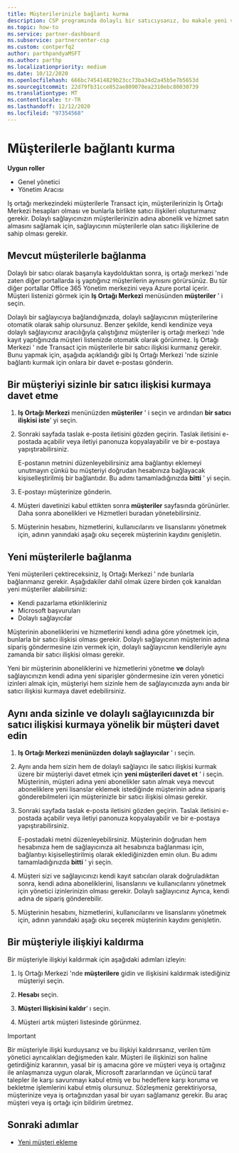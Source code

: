 ```yaml
---
title: Müşterilerinizle bağlantı kurma
description: CSP programında dolaylı bir satıcıysanız, bu makale yeni ve mevcut müşterilerinizle bağlantı sağlamanıza yardımcı olur.
ms.topic: how-to
ms.service: partner-dashboard
ms.subservice: partnercenter-csp
ms.custom: contperfq2
author: parthpandyaMSFT
ms.author: parthp
ms.localizationpriority: medium
ms.date: 10/12/2020
ms.openlocfilehash: 666bc745414829b23cc73ba34d2a45b5e7b5653d
ms.sourcegitcommit: 22d79fb31cce852ae809078ea2310ebc80030739
ms.translationtype: MT
ms.contentlocale: tr-TR
ms.lasthandoff: 12/12/2020
ms.locfileid: "97354568"
---
```

# <a name="connect-with-customers"></a>Müşterilerle bağlantı kurma


 **Uygun roller**

- Genel yönetici
- Yönetim Aracısı


Iş ortağı merkezindeki müşterilerle Transact için, müşterilerinizin Iş Ortağı Merkezi hesapları olması ve bunlarla birlikte satıcı ilişkileri oluşturmanız gerekir. Dolaylı sağlayıcınızın müşterilerinizin adına abonelik ve hizmet satın almasını sağlamak için, sağlayıcının müşterilerle olan satıcı ilişkilerine de sahip olması gerekir.

## <a name="connect-with-existing-customers"></a>Mevcut müşterilerle bağlanma

Dolaylı bir satıcı olarak başarıyla kaydolduktan sonra, iş ortağı merkezi 'nde zaten diğer portallarda iş yaptığınız müşterilerin aynısını görürsünüz. Bu tür diğer portallar Office 365 Yönetim merkezini veya Azure portal içerir. Müşteri listenizi görmek için **Iş Ortağı Merkezi** menüsünden **müşteriler** ' i seçin.

Dolaylı bir sağlayıcıya bağlandığınızda, dolaylı sağlayıcının müşterilerine otomatik olarak sahip olursunuz. Benzer şekilde, kendi kendinize veya dolaylı sağlayıcınız aracılığıyla çalıştığınız müşteriler iş ortağı merkezi 'nde kayıt yaptığınızda müşteri listenizde otomatik olarak görünmez. Iş Ortağı Merkezi ' nde Transact için müşterilerle bir satıcı ilişkisi kurmanız gerekir.  Bunu yapmak için, aşağıda açıklandığı gibi Iş Ortağı Merkezi 'nde sizinle bağlantı kurmak için onlara bir davet e-postası gönderin.

## <a name="invite-a-customer-to-establish-a-reseller-relationship-with-you"></a>Bir müşteriyi sizinle bir satıcı ilişkisi kurmaya davet etme

1. **Iş Ortağı Merkezi** menünüzden **müşteriler** ' i seçin ve ardından **bir satıcı ilişkisi iste**' yi seçin.

2. Sonraki sayfada taslak e-posta iletisini gözden geçirin. Taslak iletisini e-postada açabilir veya iletiyi panonuza kopyalayabilir ve bir e-postaya yapıştırabilirsiniz.

   E-postanın metnini düzenleyebilirsiniz ama bağlantıyı eklemeyi unutmayın çünkü bu müşteriyi doğrudan hesabınıza bağlayacak kişiselleştirilmiş bir bağlantıdır. Bu adımı tamamladığınızda **bitti** ' yi seçin.

3. E-postayı müşterinize gönderin.

4. Müşteri davetinizi kabul ettikten sonra **müşteriler** sayfasında görünürler. Daha sonra abonelikleri ve Hizmetleri buradan yönetebilirsiniz.

5. Müşterinin hesabını, hizmetlerini, kullanıcılarını ve lisanslarını yönetmek için, adının yanındaki aşağı oku seçerek müşterinin kaydını genişletin.

## <a name="connect-with-new-customers"></a>Yeni müşterilerle bağlanma

Yeni müşterileri çektireceksiniz, Iş Ortağı Merkezi ' nde bunlarla bağlanmanız gerekir. Aşağıdakiler dahil olmak üzere birden çok kanaldan yeni müşteriler alabilirsiniz:

- Kendi pazarlama etkinlikleriniz
- Microsoft başvuruları
- Dolaylı sağlayıcılar

Müşterinin aboneliklerini ve hizmetlerini kendi adına göre yönetmek için, bunlarla bir satıcı ilişkisi olması gerekir. Dolaylı sağlayıcının müşterinin adına sipariş göndermesine izin vermek için, dolaylı sağlayıcının kendileriyle aynı zamanda bir satıcı ilişkisi olması gerekir.

Yeni bir müşterinin aboneliklerini ve hizmetlerini yönetme **ve** dolaylı sağlayıcınızın kendi adına yeni siparişler göndermesine izin veren yönetici izinleri almak için, müşteriyi hem sizinle hem de sağlayıcınızda aynı anda bir satıcı ilişkisi kurmaya davet edebilirsiniz.

## <a name="invite-a-customer-to-establish-a-reseller-relationship-with-you-and-your-indirect-provider-at-the-same-time"></a>Aynı anda sizinle ve dolaylı sağlayıcıınızda bir satıcı ilişkisi kurmaya yönelik bir müşteri davet edin

1. **Iş Ortağı Merkezi menünüzden** **dolaylı sağlayıcılar** ' ı seçin.

2. Aynı anda hem sizin hem de dolaylı sağlayıcı ile satıcı ilişkisi kurmak üzere bir müşteriyi davet etmek için **yeni müşterileri davet et** ' i seçin. Müşterinin, müşteri adına yeni abonelikler satın almak veya mevcut aboneliklere yeni lisanslar eklemek istediğinde müşterinin adına sipariş gönderebilmeleri için müşterinizle bir satıcı ilişkisi olması gerekir.

3. Sonraki sayfada taslak e-posta iletisini gözden geçirin. Taslak iletisini e-postada açabilir veya iletiyi panonuza kopyalayabilir ve bir e-postaya yapıştırabilirsiniz.

   E-postadaki metni düzenleyebilirsiniz. Müşterinin doğrudan hem hesabınıza hem de sağlayıcınıza ait hesabınıza bağlanması için, bağlantıyı kişiselleştirilmiş olarak eklediğinizden emin olun. Bu adımı tamamladığınızda **bitti** ' yi seçin.

4. Müşteri sizi ve sağlayıcınızı kendi kayıt satıcıları olarak doğruladıktan sonra, kendi adına aboneliklerini, lisanslarını ve kullanıcılarını yönetmek için yönetici izinlerinizin olması gerekir. Dolaylı sağlayıcınız Ayrıca, kendi adına de sipariş gönderebilir.

5. Müşterinin hesabını, hizmetlerini, kullanıcılarını ve lisanslarını yönetmek için, adının yanındaki aşağı oku seçerek müşterinin kaydını genişletin.

## <a name="remove-a-relationship-with-a-customer"></a>Bir müşteriyle ilişkiyi kaldırma

Bir müşteriyle ilişkiyi kaldırmak için aşağıdaki adımları izleyin:

1.  Iş Ortağı Merkezi 'nde **müşterilere** gidin ve ilişkisini kaldırmak istediğiniz müşteriyi seçin.

2.  **Hesabı** seçin.

3.  **Müşteri Ilişkisini kaldır**' ı seçin.

4.  Müşteri artık müşteri listesinde görünmez.

>[!IMPORTANT]
>Bir müşteriyle ilişki kurduysanız ve bu ilişkiyi kaldırırsanız, verilen tüm yönetici ayrıcalıkları değişmeden kalır.
>Müşteri ile ilişkinizi son haline getirdiğiniz kararının, yasal bir iş amacına göre ve müşteri veya iş ortağınız ile anlaşmanıza uygun olarak, Microsoft zararlarından ve üçüncü taraf talepler ile karşı savunmayı kabul etmiş ve bu hedeflere karşı koruma ve bekletme işlemlerini kabul etmiş olursunuz.
>Sözleşmeniz gerektiriyorsa, müşterinize veya iş ortağınızdan yasal bir uyarı sağlamanız gerekir. Bu araç müşteri veya iş ortağı için bildirim üretmez.

## <a name="next-steps"></a>Sonraki adımlar

- [Yeni müşteri ekleme](add-a-new-customer.md)
